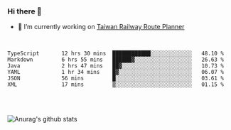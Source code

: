 ### Hi there 👋

- 🔭 I’m currently working on [Taiwan Railway Route Planner](https://github.com/Taiwan-Railway-Route-Planner)

<br/>

<!--START_SECTION:waka-->

```text
TypeScript       12 hrs 30 mins  ████████████░░░░░░░░░░░░░   48.10 %
Markdown         6 hrs 55 mins   ██████▓░░░░░░░░░░░░░░░░░░   26.63 %
Java             2 hrs 47 mins   ██▓░░░░░░░░░░░░░░░░░░░░░░   10.73 %
YAML             1 hr 34 mins    █▓░░░░░░░░░░░░░░░░░░░░░░░   06.07 %
JSON             56 mins         █░░░░░░░░░░░░░░░░░░░░░░░░   03.61 %
XML              17 mins         ▒░░░░░░░░░░░░░░░░░░░░░░░░   01.15 %
```

<!--END_SECTION:waka-->

<br/>
<br/>

![Anurag's github stats](https://github-readme-stats.vercel.app/api?username=DepickereSven&show_icons=true&theme=tokyonight)



<!--
**DepickereSven/DepickereSven** is a ✨ _special_ ✨ repository because its `README.md` (this file) appears on your GitHub profile.

Here are some ideas to get you started:

- 🔭 I’m currently working on ...
- 🌱 I’m currently learning ...
- 👯 I’m looking to collaborate on ...
- 🤔 I’m looking for help with ...
- 💬 Ask me about ...
- 📫 How to reach me: ...
- 😄 Pronouns: ...
- ⚡ Fun fact: ...
-->
